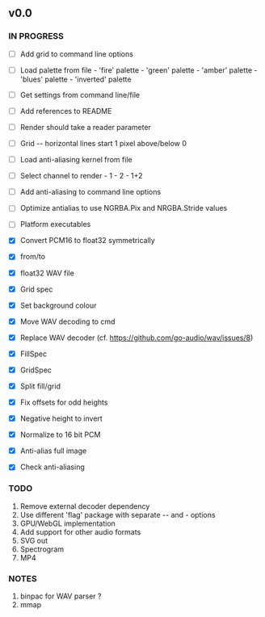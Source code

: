 ## v0.0

### IN PROGRESS

- [ ] Add grid to command line options

- [ ] Load palette from file
      - 'fire' palette
      - 'green' palette
      - 'amber' palette
      - 'blues' palette
      - 'inverted' palette
      
- [ ] Get settings from command line/file
- [ ] Add references to README

- [ ] Render should take a reader parameter
- [ ] Grid
      -- horizontal lines start 1 pixel above/below 0
- [ ] Load anti-aliasing kernel from file
- [ ] Select channel to render
      - 1
      - 2
      - 1+2
- [ ] Add anti-aliasing to command line options
- [ ] Optimize antialias to use NGRBA.Pix and NRGBA.Stride values
- [ ] Platform executables

- [x] Convert PCM16 to float32 symmetrically
- [x] from/to
- [x] float32 WAV file
- [x] Grid spec
- [x] Set background colour
- [x] Move WAV decoding to cmd
- [x] Replace WAV decoder (cf. https://github.com/go-audio/wav/issues/8)
- [x] FillSpec
- [x] GridSpec
- [x] Split fill/grid
- [x] Fix offsets for odd heights
- [x] Negative height to invert
- [x] Normalize to 16 bit PCM
- [x] Anti-alias full image
- [x] Check anti-aliasing

### TODO

1. Remove external decoder dependency
2. Use different 'flag' package with separate -- and - options
3. GPU/WebGL implementation
4. Add support for other audio formats
5. SVG out
6. Spectrogram
7. MP4

### NOTES

1. binpac for WAV parser ?
2. mmap
